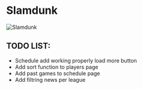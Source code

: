 # Slamdunk

![Slamdunk](https://i.imgur.com/SrprcBU.jpeg)

## TODO LIST:

- Schedule add working properly load more button
- Add sort function to players page
- Add past games to schedule page
- Add filtring news per league

